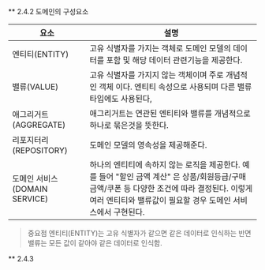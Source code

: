 ** 2.4.2 도메인의 구성요소

| 요소                      | 설명                                                                                                                      |
|-------------------------|-------------------------------------------------------------------------------------------------------------------------|
| 엔티티(ENTITY)             | 고유 식별자를 가지는 객체로 도메인 모델의 데이터를 포함 및 해당 데이터 관련기능을 제공한다.                                                                    |
| 밸류(VALUE)               | 고유 식별자를 가지지 않는 객체이며 주로 개념적인 객체 이다. 엔티티 속성으로 사용되며 다른 밸류 타입에도 사용된다,                                                       |
| 애그리거트(AGGREGATE)        | 애그리거트는 연관된 엔티티와 밸류를 개념적으로 하나로 묶은것을 뜻한다.                                                                                 |
| 리포지터리(REPOSITORY)       | 도메인 모델의 영속성을 제공해준다.                                                                                                     |
| 도메인 서비스(DOMAIN SERVICE) | 하나의 엔티티에 속하지 않는 로직을 제공한다. 예를 들어 "할인 금액 계산" 은 상품/회원등급/구매금액/쿠폰 등 다양한 조건에 따라 결정된다. 이렇게 여러 엔티티와 밸류값이 필요할 경우 도메인 서비스에서 구현된다. |

> 중요점
> 엔티티(ENTITY)는 고유 식별자가 같으면 같은 데이터로 인식하는 반면 밸류는 모든 값이 같아야 같은 데이터로 인식함.

** 2.4.3 
